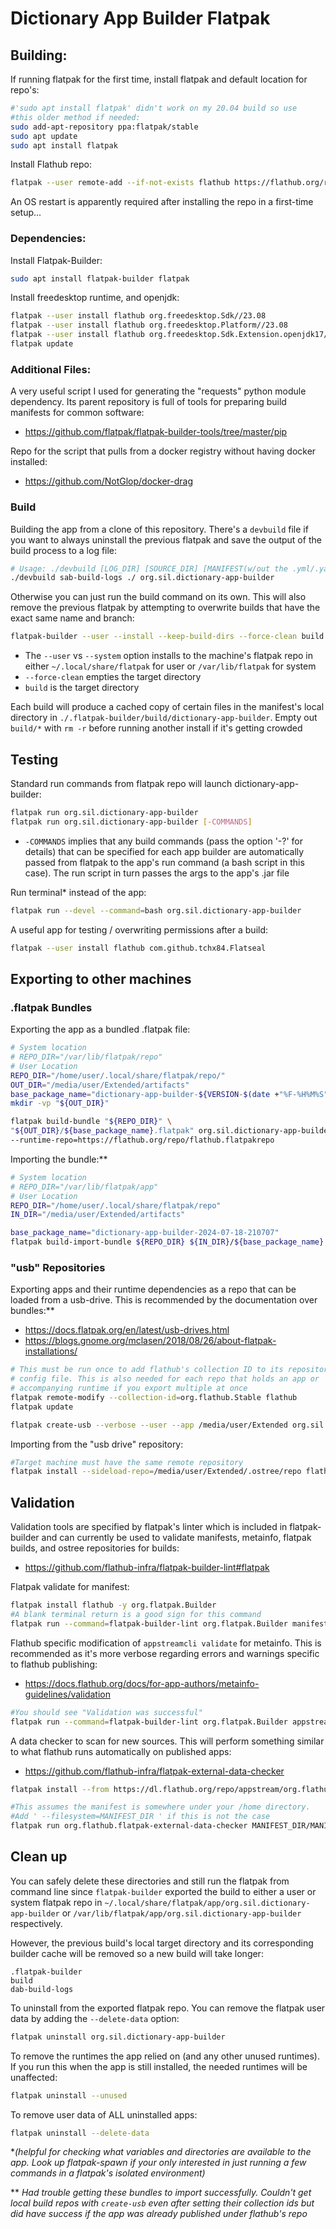 # Dictionary App Builder Flatpak

## Building:

If running flatpak for the first time, install flatpak and default location for repo's:
```bash
#'sudo apt install flatpak' didn't work on my 20.04 build so use
#this older method if needed:
sudo add-apt-repository ppa:flatpak/stable
sudo apt update
sudo apt install flatpak
```
Install Flathub repo:
```bash
flatpak --user remote-add --if-not-exists flathub https://flathub.org/repo/flathub.flatpakrepo
```

An OS restart is apparently required after installing the repo in a first-time setup...

### Dependencies:

Install Flatpak-Builder:
```bash
sudo apt install flatpak-builder flatpak
```

Install freedesktop runtime, and openjdk:
```bash
flatpak --user install flathub org.freedesktop.Sdk//23.08
flatpak --user install flathub org.freedesktop.Platform//23.08
flatpak --user install flathub org.freedesktop.Sdk.Extension.openjdk17//23.08
flatpak update
```

### Additional Files:

A very useful script I used for generating the "requests" python module dependency. Its parent repository is full of tools for preparing build manifests for common software:

- https://github.com/flatpak/flatpak-builder-tools/tree/master/pip

Repo for the script that pulls from a docker registry without having docker installed:

- https://github.com/NotGlop/docker-drag 

### Build

Building the app from a clone of this repository. There's a `devbuild` file if you want to always uninstall the previous flatpak and save the output of the build process to a log file:
```bash
# Usage: ./devbuild [LOG_DIR] [SOURCE_DIR] [MANIFEST(w/out the .yml/.yaml/.json extension)]
./devbuild sab-build-logs ./ org.sil.dictionary-app-builder
```
Otherwise you can just run the build command on its own. This will also remove the previous flatpak by attempting to overwrite builds that have the exact same name and branch:
```bash
flatpak-builder --user --install --keep-build-dirs --force-clean build org.sil.dictionary-app-builder.yml
```
- The `--user` vs `--system` option installs to the machine's flatpak repo in either `~/.local/share/flatpak` for user or `/var/lib/flatpak` for system
- `--force-clean` empties the target directory
- `build` is the target directory

Each build will produce a cached copy of certain files in the manifest's local directory in `./.flatpak-builder/build/dictionary-app-builder`. Empty out `build/*` with `rm -r` before running another install if it's getting crowded

## Testing

Standard run commands from flatpak repo will launch dictionary-app-builder:
```bash
flatpak run org.sil.dictionary-app-builder
flatpak run org.sil.dictionary-app-builder [-COMMANDS]
```

- `-COMMANDS` implies that any build commands (pass the option '-?' for details) that can be specified for each app builder are automatically passed from flatpak to the app's run command (a bash script in this case). The run script in turn passes the args to the app's .jar file

Run terminal* instead of the app:
```bash
flatpak run --devel --command=bash org.sil.dictionary-app-builder
```

A useful app for testing / overwriting permissions after a build:
```bash
flatpak --user install flathub com.github.tchx84.Flatseal
```

## Exporting to other machines

### .flatpak Bundles

Exporting the app as a bundled .flatpak file:
```bash
# System location
# REPO_DIR="/var/lib/flatpak/repo"
# User Location
REPO_DIR="/home/user/.local/share/flatpak/repo/"
OUT_DIR="/media/user/Extended/artifacts"
base_package_name="dictionary-app-builder-${VERSION-$(date +"%F-%H%M%S")}"
mkdir -vp "${OUT_DIR}"

flatpak build-bundle "${REPO_DIR}" \
"${OUT_DIR}/${base_package_name}.flatpak" org.sil.dictionary-app-builder \
--runtime-repo=https://flathub.org/repo/flathub.flatpakrepo
```

Importing the bundle:**
```bash
# System location
# REPO_DIR="/var/lib/flatpak/app"
# User Location
REPO_DIR="/home/user/.local/share/flatpak/repo"
IN_DIR="/media/user/Extended/artifacts"

base_package_name="dictionary-app-builder-2024-07-18-210707"
flatpak build-import-bundle ${REPO_DIR} ${IN_DIR}/${base_package_name}.flatpak
```

### "usb" Repositories

Exporting apps and their runtime dependencies as a repo that can be loaded from a usb-drive. This is recommended by the documentation over bundles:**
- https://docs.flatpak.org/en/latest/usb-drives.html
- https://blogs.gnome.org/mclasen/2018/08/26/about-flatpak-installations/
```bash
# This must be run once to add flathub's collection ID to its repository
# config file. This is also needed for each repo that holds an app or
# accompanying runtime if you export multiple at once
flatpak remote-modify --collection-id=org.flathub.Stable flathub
flatpak update
```
```bash
flatpak create-usb --verbose --user --app /media/user/Extended org.sil.dictionary-app-builder
```

Importing from the "usb drive" repository:
```bash
#Target machine must have the same remote repository
flatpak install --sideload-repo=/media/user/Extended/.ostree/repo flathub org.sil.dictionary-app-builder
```

## Validation

Validation tools are specified by flatpak's linter which is included in flatpak-builder and can currently be used to validate manifests, metainfo, flatpak builds, and ostree repositories for builds:
- https://github.com/flathub-infra/flatpak-builder-lint#flatpak

Flatpak validate for manifest:
```bash
flatpak install flathub -y org.flatpak.Builder
#A blank terminal return is a good sign for this command
flatpak run --command=flatpak-builder-lint org.flatpak.Builder manifest org.sil.dictionary-app-builder.yml
```
Flathub specific modification of `appstreamcli validate` for metainfo. This is recommended as it's more verbose regarding errors and warnings specific to flathub publishing:
- https://docs.flathub.org/docs/for-app-authors/metainfo-guidelines/validation
```bash
#You should see "Validation was successful"
flatpak run --command=flatpak-builder-lint org.flatpak.Builder appstream org.sil.dictionary-app-builder.metainfo.xml
```

A data checker to scan for new sources. This will perform something similar to what flathub runs automatically on published apps:
- https://github.com/flathub-infra/flatpak-external-data-checker
```bash
flatpak install --from https://dl.flathub.org/repo/appstream/org.flathub.flatpak-external-data-checker.flatpakref
```
```bash
#This assumes the manifest is somewhere under your /home directory.
#Add ' --filesystem=MANIFEST_DIR ' if this is not the case
flatpak run org.flathub.flatpak-external-data-checker MANIFEST_DIR/MANIFEST_FILE
```

## Clean up

You can safely delete these directories and still run the
flatpak from command line since `flatpak-builder` exported
the build to either a user or system flatpak repo in `~/.local/share/flatpak/app/org.sil.dictionary-app-builder` or `/var/lib/flatpak/app/org.sil.dictionary-app-builder` respectively.

However, the previous build's local target directory and its corresponding builder cache will be removed so a new build will take longer:

```
.flatpak-builder
build
dab-build-logs
```

To uninstall from the exported flatpak repo. You can remove the flatpak user data by adding the `--delete-data` option:
```bash
flatpak uninstall org.sil.dictionary-app-builder
```

To remove the runtimes the app relied on (and any other unused runtimes). If you run this when the app is still installed, the needed runtimes will be unaffected:
```bash
flatpak uninstall --unused
```

To remove user data of ALL uninstalled apps:
```bash
flatpak uninstall --delete-data
```

**(helpful for checking what variables and directories are available to the app. Look up flatpak-spawn if your only interested in just running a few commands in a flatpak's isolated environment)*

** *Had trouble getting these bundles to import successfully. Couldn't get local build repos with `create-usb` even after setting their collection ids but did have success if the app was already published under flathub's repo*